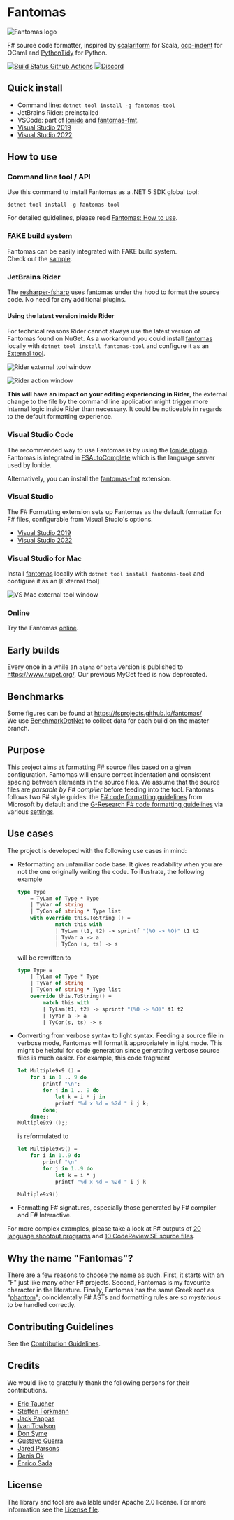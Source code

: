 Fantomas
========

![Fantomas logo](https://raw.githubusercontent.com/fsprojects/fantomas/master/fantomas_logo.png)

F# source code formatter, inspired by [scalariform](https://github.com/mdr/scalariform) for Scala, [ocp-indent](https://github.com/OCamlPro/ocp-indent) for OCaml and [PythonTidy](https://github.com/acdha/PythonTidy) for Python.

[![Build Status Github Actions](https://github.com/fsprojects/fantomas/workflows/Build%20master/badge.svg?branch=master&event=push)](https://github.com/fsprojects/fantomas/actions)
[![Discord](https://img.shields.io/discord/940511234179096586?label=Fantomas%20Discord&style=flat-square)](https://discord.gg/D5QXvQrBVa)

## Quick install

* Command line: `dotnet tool install -g fantomas-tool`
* JetBrains Rider: preinstalled
* VSCode: part of [Ionide](http://ionide.io/) and [fantomas-fmt](https://marketplace.visualstudio.com/items?itemName=paolodellepiane.fantomas-fmt).
* [Visual Studio 2019](https://marketplace.visualstudio.com/items?itemName=asti.fantomas-vs)
* [Visual Studio 2022](https://marketplace.visualstudio.com/items?itemName=asti.fantomas-vs22)

## How to use

### Command line tool / API
Use this command to install Fantomas as a .NET 5 SDK global tool:

```
dotnet tool install -g fantomas-tool
```

For detailed guidelines, please read [Fantomas: How to use](docs/Documentation.md#using-the-command-line-tool).

### FAKE build system
Fantomas can be easily integrated with FAKE build system.<br />
Check out the [sample](https://github.com/fsprojects/fantomas/blob/master/fake-sample/README.md).

### JetBrains Rider

The [resharper-fsharp](https://github.com/JetBrains/resharper-fsharp) uses fantomas under the hood to format the source code. No need for any additional plugins.

#### Using the latest version inside Rider

For technical reasons Rider cannot always use the latest version of Fantomas found on NuGet.
As a workaround you could install [fantomas](https://www.nuget.org/packages/fantomas-tool) locally with `dotnet tool install fantomas-tool` and configure it as an [External tool](https://www.jetbrains.com/help/rider/Settings_Tools_External_Tools.html).

![Rider external tool window](./docs/rider-external-tool.png)

![Rider action window](./docs/rider-action-window.png)

**This will have an impact on your editing experiencing in Rider**, the external change to the file by the command line application might trigger more internal logic inside Rider than necessary.
It could be noticeable in regards to the default formatting experience.

### Visual Studio Code

The recommended way to use Fantomas is by using the [Ionide plugin](http://ionide.io/). Fantomas is integrated in [FSAutoComplete](https://github.com/fsharp/FsAutoComplete/) which is the language server used by Ionide.

Alternatively, you can install the [fantomas-fmt](https://marketplace.visualstudio.com/items?itemName=paolodellepiane.fantomas-fmt) extension.

### Visual Studio

The F# Formatting extension sets up Fantomas as the default formatter for F# files, configurable from Visual Studio's options.

* [Visual Studio 2019](https://marketplace.visualstudio.com/items?itemName=asti.fantomas-vs)
* [Visual Studio 2022](https://marketplace.visualstudio.com/items?itemName=asti.fantomas-vs22)

### Visual Studio for Mac

Install [fantomas](https://www.nuget.org/packages/fantomas) locally with `dotnet tool install fantomas-tool` and configure it as an [External tool]

![VS Mac external tool window](./docs/vsmac-external-tool.png)
### Online

Try the Fantomas [online](https://fsprojects.github.io/fantomas-tools/#/fantomas/preview).

## Early builds

Every once in a while an `alpha` or `beta` version is published to https://www.nuget.org/.
Our previous MyGet feed is now deprecated.

## Benchmarks

Some figures can be found at https://fsprojects.github.io/fantomas/ <br/>
We use [BenchmarkDotNet](https://github.com/dotnet/BenchmarkDotNet) to collect data for each build on the master branch.

## Purpose
This project aims at formatting F# source files based on a given configuration.
Fantomas will ensure correct indentation and consistent spacing between elements in the source files.
We assume that the source files are *parsable by F# compiler* before feeding into the tool.
Fantomas follows two F# style guides: the [F# code formatting guidelines](https://docs.microsoft.com/en-us/dotnet/fsharp/style-guide/formatting) from Microsoft by default and the [G-Research F# code formatting guidelines](https://github.com/G-Research/fsharp-formatting-conventions) via various [settings](https://github.com/G-Research/fsharp-formatting-conventions/blob/master/.editorconfig).

## Use cases
The project is developed with the following use cases in mind:

 - Reformatting an unfamiliar code base. It gives readability when you are not the one originally writing the code.
To illustrate, the following example

	```fsharp
	type Type
	    = TyLam of Type * Type
	    | TyVar of string
	    | TyCon of string * Type list
	    with override this.ToString () =
	            match this with
	            | TyLam (t1, t2) -> sprintf "(%O -> %O)" t1 t2
	            | TyVar a -> a
	            | TyCon (s, ts) -> s
	```
	will be rewritten to

	```fsharp
	type Type =
	    | TyLam of Type * Type
	    | TyVar of string
	    | TyCon of string * Type list
	    override this.ToString() =
	        match this with
	        | TyLam(t1, t2) -> sprintf "(%O -> %O)" t1 t2
	        | TyVar a -> a
	        | TyCon(s, ts) -> s
	```

 - Converting from verbose syntax to light syntax.
Feeding a source file in verbose mode, Fantomas will format it appropriately in light mode.
This might be helpful for code generation since generating verbose source files is much easier.
For example, this code fragment

	```fsharp
	let Multiple9x9 () =
	    for i in 1 .. 9 do
	        printf "\n";
	        for j in 1 .. 9 do
	            let k = i * j in
	            printf "%d x %d = %2d " i j k;
	        done;
	    done;;
	Multiple9x9 ();;
	```
	is reformulated to

	```fsharp
	let Multiple9x9() =
	    for i in 1..9 do
	        printf "\n"
	        for j in 1..9 do
	            let k = i * j
	            printf "%d x %d = %2d " i j k

	Multiple9x9()
	```

 - Formatting F# signatures, especially those generated by F# compiler and F# Interactive.

For more complex examples, please take a look at F# outputs of [20 language shootout programs](tests/languageshootout_output) and [10 CodeReview.SE source files](tests/stackexchange_output).

## Why the name "Fantomas"?
There are a few reasons to choose the name as such.
First, it starts with an "F" just like many other F# projects.
Second, Fantomas is my favourite character in the literature.
Finally, Fantomas has the same Greek root as "[phantom](https://en.wiktionary.org/wiki/phantom)"; coincidentally F# ASTs and formatting rules are so *mysterious* to be handled correctly.

## Contributing Guidelines

See the [Contribution Guidelines](./CONTRIBUTING.md).

## Credits
We would like to gratefully thank the following persons for their contributions.
 - [Eric Taucher](https://github.com/EricGT)
 - [Steffen Forkmann](https://github.com/forki)
 - [Jack Pappas](https://github.com/jack-pappas)
 - [Ivan Towlson](https://github.com/itowlson)
 - [Don Syme](https://github.com/dsyme)
 - [Gustavo Guerra](https://github.com/ovatsus)
 - [Jared Parsons](https://github.com/jaredpar)
 - [Denis Ok](https://github.com/OkayX6)
 - [Enrico Sada](https://github.com/enricosada)

## License
The library and tool are available under Apache 2.0 license.
For more information see the [License file](LICENSE.md).
